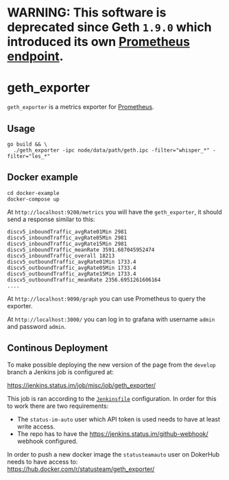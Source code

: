 # WARNING: This software is deprecated since Geth `1.9.0` which introduced its own [Prometheus endpoint](https://blog.ethereum.org/2019/07/10/geth-v1-9-0/#metrics-collection).

# geth_exporter

`geth_exporter` is a metrics exporter for [Prometheus](https://github.com/prometheus/prometheus).

## Usage

```
go build && \
  ./geth_exporter -ipc node/data/path/geth.ipc -filter="whisper_*" -filter="les_*"
```

## Docker example

```
cd docker-example
docker-compose up
```

At `http://localhost:9200/metrics` you will have the `geth_exporter`, it should send a response similar to this:

```
discv5_inboundTraffic_avgRate01Min 2981
discv5_inboundTraffic_avgRate05Min 2981
discv5_inboundTraffic_avgRate15Min 2981
discv5_inboundTraffic_meanRate 3591.687045952474
discv5_inboundTraffic_overall 18213
discv5_outboundTraffic_avgRate01Min 1733.4
discv5_outboundTraffic_avgRate05Min 1733.4
discv5_outboundTraffic_avgRate15Min 1733.4
discv5_outboundTraffic_meanRate 2356.6951261606164
....
```

At `http://localhost:9090/graph` you can use Prometheus to query the exporter.

At `http://localhost:3000/` you can log in to grafana with username `admin` and password `admin`.

## Continous Deployment

To make possible deploying the new version of the page from the `develop` branch a Jenkins job is configured at:

https://jenkins.status.im/job/misc/job/geth_exporter/

This job is ran according to the [`Jenkinsfile`](Jenkinsfile) configuration.
In order for this to work there are two requirements:

* The `status-im-auto` user which API token is used needs to have at least write access.
* The repo has to have the https://jenkins.status.im/github-webhook/ webhook configured.

In order to push a new docker image the `statusteamauto` user on DokerHub needs to have access to:
https://hub.docker.com/r/statusteam/geth_exporter/
